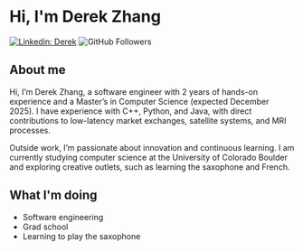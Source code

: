 # Hi, I'm Derek Zhang
[![Linkedin: Derek](https://img.shields.io/badge/-Derek-blue?style=flat-square&logo=Linkedin&logoColor=white&link=https://www.linkedin.com/in/derekzhang0000/)](https://www.linkedin.com/in/derekzhang0000/)
![GitHub Followers](https://img.shields.io/github/followers/DerekZhang0000?label=Follow&style=social)

## About me
<p>Hi, I’m Derek Zhang, a software engineer with 2 years of hands-on experience and a Master’s in Computer Science (expected December 2025). I have experience with C++, Python, and Java, with direct contributions to low-latency market exchanges, satellite systems, and MRI processes.

Outside work, I’m passionate about innovation and continuous learning. I am currently studying computer science at the University of Colorado Boulder and exploring creative outlets, such as learning the saxophone and French.</p>

## What I'm doing
- Software engineering
- Grad school
- Learning to play the saxophone
